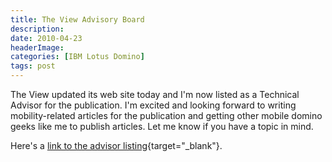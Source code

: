 ```yaml
---
title: The View Advisory Board
description: 
date: 2010-04-23
headerImage: 
categories: [IBM Lotus Domino]
tags: post
---
```


The View updated its web site today and I'm now listed as a Technical Advisor for the publication. I'm excited and looking forward to writing mobility-related articles for the publication and getting other mobile domino geeks like me to publish articles. Let me know if you have a topic in mind.

Here's a [link to the advisor listing](https://www.eview.com/eview/volr6.nsf/containerPage?openForm&target=advisoryboard-openPage#%20onClick;return:false;){target="_blank"}.